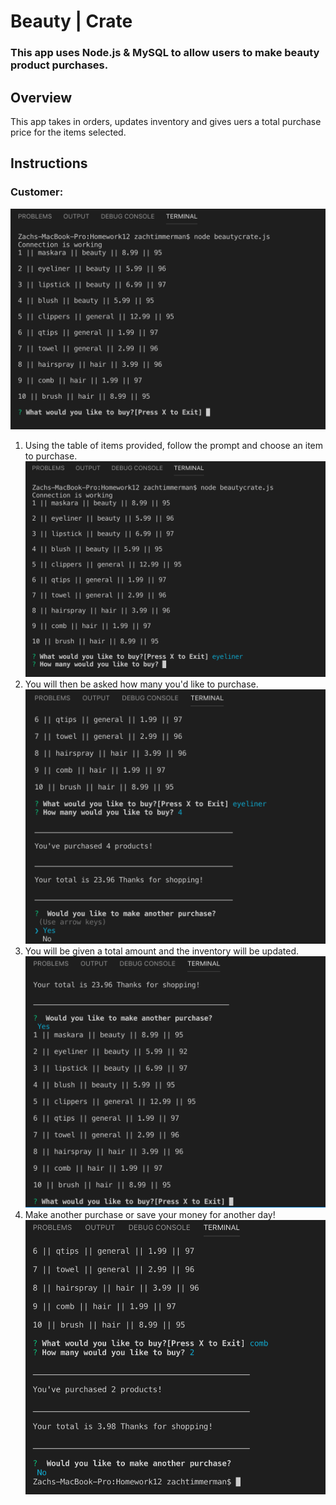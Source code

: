 # Beauty | Crate

### This app uses Node.js & MySQL to allow users to make beauty product purchases. 

## Overview

This app takes in orders, updates inventory and gives uers a total purchase price for the items selected. 

## Instructions

### Customer:
![](/assets/images/table.png)
1. Using the table of items provided, follow the prompt and choose an item to purchase.
![](/assets/images/chosen%20item.png)
2. You will then be asked how many you'd like to purchase.
![](/assets/images/quantitiy_results.png)
3. You will be given a total amount and the inventory will be updated.
![](/assets/images/another_purchase.png)
4. Make another purchase or save your money for another day!
![](/assets/images/done_shopping.png)

